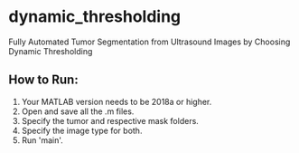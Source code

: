 # dynamic_thresholding
Fully Automated Tumor Segmentation from Ultrasound Images by Choosing Dynamic Thresholding

How to Run:
----------------------------------------------------
1. Your MATLAB version needs to be 2018a or higher.
2. Open and save all the .m files.
3. Specify the tumor and respective mask folders.
4. Specify the image type for both.
5. Run 'main'. 
